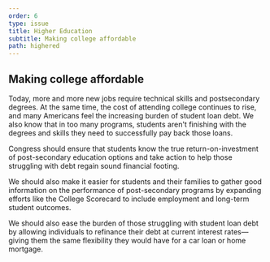 ```yaml
---
order: 6
type: issue
title: Higher Education
subtitle: Making college affordable
path: highered
---
```


## Making college affordable

Today, more and more new jobs require technical skills and postsecondary
degrees. At the same time, the cost of attending college continues to rise, and
many Americans feel the increasing burden of student loan debt. We also know
that in too many programs, students aren't finishing with the degrees and skills
they need to successfully pay back those loans.

Congress should ensure that students know the true return-on-investment of
post-secondary education options and take action to help those struggling with
debt regain sound financial footing.

We should also make it easier for students and their families to gather good
information on the performance of post-secondary programs by expanding efforts
like the College Scorecard to include employment and long-term student outcomes.

We should also ease the burden of those struggling with student loan debt by
allowing individuals to refinance their debt at current interest rates&mdash;giving
them the same flexibility they would have for a car loan or home mortgage.
